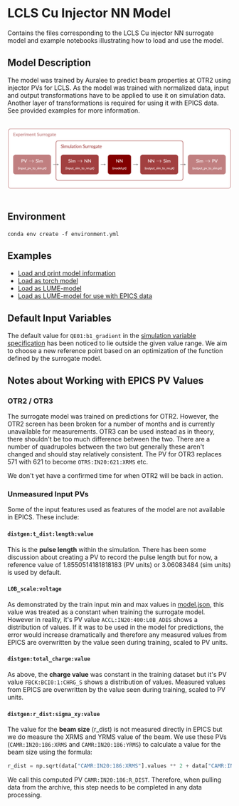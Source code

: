 # LCLS Cu Injector NN Model

Contains the files corresponding to the LCLS Cu injector NN surrogate model and example notebooks illustrating how to load and use the model.

## Model Description

The model was trained by Auralee to predict beam properties at OTR2 using injector PVs for LCLS. As the model was trained with normalized data, input and output transformations have to be applied to use it on simulation data. Another layer of transformations is required for using it with EPICS data. See provided examples for more information.

<br/>
<img src="transformers.png" alt="drawing" width="1000"/>
<br/><br/>

## Environment

```shell
conda env create -f environment.yml
```

## Examples

* [Load and print model information](info.ipynb)
* [Load as torch model](torch_model.ipynb)
* [Load as LUME-model](lume_model.ipynb)
* [Load as LUME-model for use with EPICS data](lume_model_epics.ipynb)

## Default Input Variables

The default value for `QE01:b1_gradient` in the [simulation variable specification](model/sim_variables.yml) has been noticed to lie outside the given value range. We aim to choose a new reference point based on an optimization of the function defined by the surrogate model.

## Notes about Working with EPICS PV Values

### OTR2 / OTR3

The surrogate model was trained on predictions for OTR2. However, the OTR2 screen has been broken for a number of months and is currently unavailable for measurements. OTR3 can be used instead as in theory, there shouldn't be too much difference between the two. There are a number of quadrupoles between the two but generally these aren't changed and should stay relatively consistent. The PV for OTR3 replaces 571 with 621 to become `OTRS:IN20:621:XRMS` etc.

We don't yet have a confirmed time for when OTR2 will be back in action.

### Unmeasured Input PVs

Some of the input features used as features of the model are not available in EPICS. These include:

#### `distgen:t_dist:length:value`

This is the **pulse length** within the simulation. There has been some discussion about creating a PV to record the pulse length but for now, a reference value of 1.8550514181818183 (PV units) or 3.06083484 (sim units) is used by default.

#### `L0B_scale:voltage`

As demonstrated by the train input min and max values in [model.json](info/model.json), this value was treated as a constant when training the surrogate model. However in reality, it's PV value `ACCL:IN20:400:L0B_ADES` shows a distribution of values. If it was to be used in the model for predictions, the error would increase dramatically and therefore any measured values from EPICS are overwritten by the value seen during training, scaled to PV units.

#### `distgen:total_charge:value`

As above, the **charge value** was constant in the training dataset but it's PV value `FBCK:BCI0:1:CHRG_S` shows a distribution of values. Measured values from EPICS are overwritten by the value seen during training, scaled to PV units.

#### `distgen:r_dist:sigma_xy:value`

The value for the **beam size** (r_dist) is not measured directly in EPICS but we do measure the XRMS and YRMS value of the beam. We use these PVs (`CAMR:IN20:186:XRMS` and `CAMR:IN20:186:YRMS`) to calculate a value for the beam size using the formula:

```python
r_dist = np.sqrt(data["CAMR:IN20:186:XRMS"].values ** 2 + data["CAMR:IN20:186:YRMS"].values ** 2)
```

We call this computed PV `CAMR:IN20:186:R_DIST`. Therefore, when pulling data from the archive, this step needs to be completed in any data processing.

